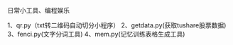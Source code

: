 日常小工具、编程娱乐

1、qr.py（txt转二维码自动切分小程序）
2、getdata.py(获取tushare股票数据)
3、fenci.py(文字分词工具)
4、mem.py(记忆训练表格生成工具)

